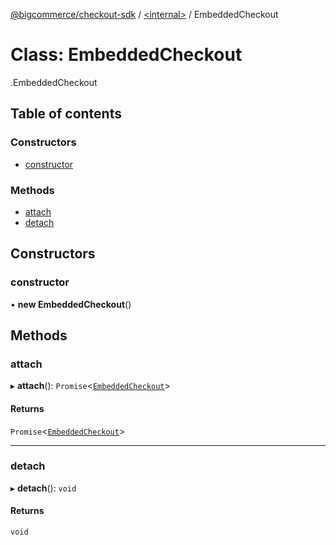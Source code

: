 [@bigcommerce/checkout-sdk](../README.md) / [<internal\>](../modules/internal_.md) / EmbeddedCheckout

# Class: EmbeddedCheckout

[<internal>](../modules/internal_.md).EmbeddedCheckout

## Table of contents

### Constructors

- [constructor](internal_.EmbeddedCheckout.md#constructor)

### Methods

- [attach](internal_.EmbeddedCheckout.md#attach)
- [detach](internal_.EmbeddedCheckout.md#detach)

## Constructors

### constructor

• **new EmbeddedCheckout**()

## Methods

### attach

▸ **attach**(): `Promise`<[`EmbeddedCheckout`](internal_.EmbeddedCheckout.md)\>

#### Returns

`Promise`<[`EmbeddedCheckout`](internal_.EmbeddedCheckout.md)\>

___

### detach

▸ **detach**(): `void`

#### Returns

`void`
